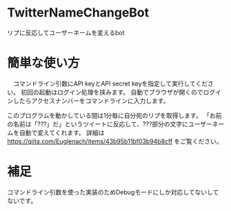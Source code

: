 # TwitterNameChangeBot
リプに反応してユーザーネームを変えるbot

# 簡単な使い方
 　コマンドライン引数にAPI keyとAPI secret keyを指定して実行してください。
   初回の起動はログイン処理を挟みます。
   自動でブラウザが開くのでログインしたらアクセスナンバーをコマンドラインに入力します。
   
   このプログラムを動かしている間は1分毎に自分宛のリプを取得します。
   「お前の名前は「???」だ」というツイートに反応して、???部分の文字にユーザーネームを自動で変えてくれます。
   詳細は https://qiita.com/Euglenach/items/43b95b11bf03b94b8cff をご覧ください。
   
# 補足
  コマンドライン引数を使った実装のためDebugモードにしか対応してないしてないです。
